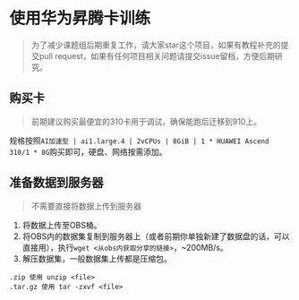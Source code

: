 # 使用华为昇腾卡训练
> 为了减少课题组后期重复工作，请大家star这个项目，如果有教程补充的提交pull request，如果有任何项目相关问题请提交issue留档，方便后期研究。

## 购买卡
> 前期建议购买最便宜的310卡用于调试，确保能跑后迁移到910上。

规格按照`AI加速型 | ai1.large.4 | 2vCPUs | 8GiB | 1 * HUAWEI Ascend 310/1 * 8G`购买即可，硬盘、网络按需添加。

## 准备数据到服务器
> 不需要直接将数据上传到服务器

1. 将数据上传至OBS桶。
2. 将OBS内的数据集复制到服务器上（或者前期你单独新建了数据盘的话，可以直接用），执行`wget <从obs内获取分享的链接>`，~200MB/s。
3. 解压数据集，一般数据集上传都是压缩包。
```shell
.zip 使用 unzip <file>
.tar.gz 使用 tar -zxvf <file> 
```
